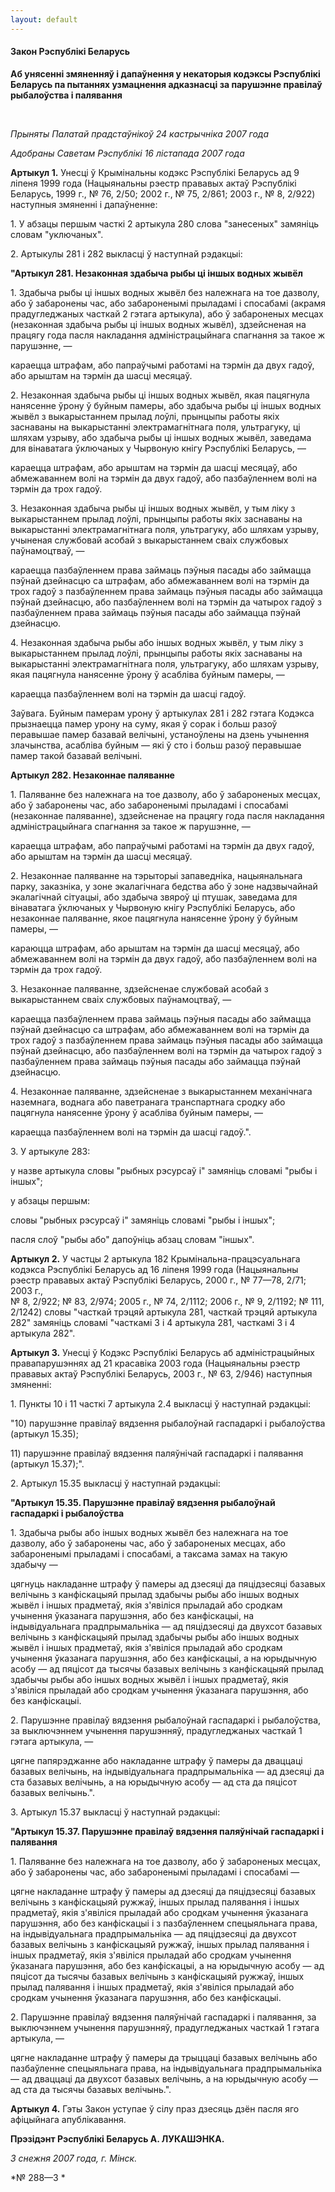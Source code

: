 ```yaml
---
layout: default
---
```


#### Закон Рэспублікі Беларусь

<div data-align="center" data-alіgn="center">

**Аб унясенні змяненняў і дапаўнення у некаторыя кодэксы Рэспублікі
Беларусь па пытаннях узмацнення адказнасці за парушэнне правілаў
рыбалоўства і палявання**

</div>

<div>

 

</div>

<div data-align="right">

*Прыняты Палатай прадстаўнікоў 24 кастрычніка 2007 года*

</div>

<div data-align="right">

*Адобраны Саветам Рэспублікі 16 лістапада 2007 года*

</div>

**Артыкул 1.** Унесці ў Крымінальны кодэкс Рэспублікі Беларусь ад 9
ліпеня 1999 года (Нацыянальны рэестр прававых актаў Рэспублікі
Беларусь, 1999 г., № 76, 2/50; 2002 г., № 75, 2/861; 2003 г., № 8,
2/922) наступныя змяненні і дапаўненне:

1\. У абзацы першым часткі 2 артыкула 280 слова "занесеных" замяніць
словам "уключаных".

2\. Артыкулы 281 і 282 выкласці ў наступнай рэдакцыі:

**"Артыкул 281. Незаконная здабыча рыбы ці іншых водных жывёл**

1\. Здабыча рыбы ці іншых водных жывёл без належнага на тое дазволу, або
ў забаронены час, або забароненымі прыладамі і спосабамі (акрамя
прадугледжаных часткай 2 гэтага артыкула), або ў забароненых
месцах (незаконная здабыча рыбы ці іншых водных жывёл), здзейсненая
на працягу года пасля накладання адміністрацыйнага спагнання за такое ж
парушэнне, —

караецца штрафам, або папраўчымі работамі на тэрмін да двух гадоў, або
арыштам на тэрмін да шасці месяцаў.

2\. Незаконная здабыча рыбы ці іншых водных жывёл, якая пацягнула
нанясенне ўрону ў буйным памеры, або здабыча рыбы ці іншых водных
жывёл з выкарыстаннем прылад лоўлі, прынцыпы работы якіх заснаваны на
выкарыстанні электрамагнітнага поля, ультрагуку, ці шляхам узрыву,
або здабыча рыбы ці іншых водных жывёл, заведама для вінаватага
ўключаных у Чырвоную кнігу Рэспублікі Беларусь, —

караецца штрафам, або арыштам на тэрмін да шасці месяцаў, або
абмежаваннем волі на тэрмін да двух гадоў, або пазбаўленнем
волі на тэрмін да трох гадоў.

3\. Незаконная здабыча рыбы ці іншых водных жывёл, у тым ліку з
выкарыстаннем прылад лоўлі, прынцыпы работы якіх заснаваны на
выкарыстанні электрамагнітнага поля, ультрагуку, або шляхам узрыву,
учыненая службовай асобай з выкарыстаннем сваіх службовых
паўнамоцтваў, —

караецца пазбаўленнем права займаць пэўныя пасады або займацца пэўнай
дзейнасцю са штрафам, або абмежаваннем волі на тэрмін да трох гадоў з
пазбаўленнем права займаць пэўныя пасады або займацца пэўнай дзейнасцю,
або пазбаўленнем волі на тэрмін да чатырох гадоў з пазбаўленнем права
займаць пэўныя пасады або займацца пэўнай дзейнасцю.

4\. Незаконная здабыча рыбы або іншых водных жывёл, у тым ліку з
выкарыстаннем прылад лоўлі, прынцыпы работы якіх заснаваны на
выкарыстанні электрамагнітнага поля, ультрагуку, або шляхам узрыву,
якая пацягнула нанясенне ўрону ў асабліва буйным памеры, —

караецца пазбаўленнем волі на тэрмін да шасці гадоў.

Заўвага. Буйным памерам урону ў артыкулах 281 і 282 гэтага Кодэкса
прызнаецца памер урону на суму, якая ў сорак і больш разоў
перавышае памер базавай велічыні, устаноўлены на дзень учынення
злачынства, асабліва буйным — які ў сто і больш разоў перавышае памер
такой базавай велічыні.

**Артыкул 282. Незаконнае паляванне**

1\. Паляванне без належнага на тое дазволу, або ў забароненых месцах,
або ў забаронены час, або забароненымі прыладамі і спосабамі
(незаконнае паляванне), здзейсненае на працягу года пасля
накладання адміністрацыйнага спагнання за такое ж парушэнне, —

караецца штрафам, або папраўчымі работамі на тэрмін да двух гадоў, або
арыштам на тэрмін да шасці месяцаў.

2\. Незаконнае паляванне на тэрыторыі запаведніка, нацыянальнага парку,
заказніка, у зоне экалагічнага бедства або ў зоне надзвычайнай
экалагічнай сітуацыі, або здабыча звяроў ці птушак, заведама
для вінаватага ўключаных у Чырвоную кнігу Рэспублікі Беларусь, або
незаконнае паляванне, якое пацягнула нанясенне ўрону ў буйным памеры,
—

караюцца штрафам, або арыштам на тэрмін да шасці месяцаў, або
абмежаваннем волі на тэрмін да двух гадоў, або пазбаўленнем
волі на тэрмін да трох гадоў.

3\. Незаконнае паляванне, здзейсненае службовай асобай з выкарыстаннем
сваіх службовых паўнамоцтваў, —

караецца пазбаўленнем права займаць пэўныя пасады або займацца пэўнай
дзейнасцю са штрафам, або абмежаваннем волі на тэрмін да трох гадоў з
пазбаўленнем права займаць пэўныя пасады або займацца пэўнай дзейнасцю,
або пазбаўленнем волі на тэрмін да чатырох гадоў з пазбаўленнем права
займаць пэўныя пасады або займацца пэўнай дзейнасцю.

4\. Незаконнае паляванне, здзейсненае з выкарыстаннем механічнага
наземнага, воднага або паветранага транспартнага сродку або
пацягнула нанясенне ўрону ў асабліва буйным памеры, —

караецца пазбаўленнем волі на тэрмін да шасці гадоў.".

3\. У артыкуле 283:

у назве артыкула словы "рыбных рэсурсаў і" замяніць словамі "рыбы і
іншых";

у абзацы першым:

словы "рыбных рэсурсаў і" замяніць словамі "рыбы і іншых";

пасля слоў "рыбы або" дапоўніць абзац словам "іншых".

**Артыкул 2.** У частцы 2 артыкула 182 Крымінальна-працэсуальнага
кодэкса Рэспублікі Беларусь ад 16 ліпеня 1999 года (Нацыянальны
рэестр прававых актаў Рэспублікі Беларусь, 2000 г., № 77—78, 2/71;
2003 г.,  
№ 8, 2/922; № 83, 2/974; 2005 г., № 74, 2/1112; 2006 г., № 9, 2/1192; №
111, 2/1242) словы "часткай трэцяй артыкула 281, часткай трэцяй артыкула
282" замяніць словамі "часткамі 3 і 4 артыкула 281, часткамі 3 і 4
артыкула 282".

**Артыкул 3.** Унесці ў Кодэкс Рэспублікі Беларусь аб адміністрацыйных
правапарушэннях ад 21 красавіка 2003 года (Нацыянальны рэестр прававых
актаў Рэспублікі Беларусь, 2003 г., № 63, 2/946) наступныя змяненні:

1\. Пункты 10 і 11 часткі 7 артыкула 2.4 выкласці ў наступнай рэдакцыі:

"10) парушэнне правілаў вядзення рыбалоўнай гаспадаркі і рыбалоўства
(артыкул 15.35);

11\) парушэнне правілаў вядзення паляўнічай гаспадаркі і палявання
(артыкул 15.37);".

2\. Артыкул 15.35 выкласці ў наступнай рэдакцыі:

**"Артыкул 15.35. Парушэнне правілаў вядзення рыбалоўнай гаспадаркі і
рыбалоўства**

1\. Здабыча рыбы або іншых водных жывёл без належнага на тое дазволу,
або ў забаронены час, або ў забароненых месцах, або забароненымі
прыладамі і спосабамі, а таксама замах на такую здабычу —

цягнуць накладанне штрафу ў памеры ад дзесяці да пяцідзесяці базавых
велічынь з канфіскацыяй прылад здабычы рыбы або іншых водных жывёл і
іншых прадметаў, якія з'явіліся прыладай або сродкам учынення ўказанага
парушэння, або без канфіскацыі, на індывідуальнага прадпрымальніка — ад
пяцідзесяці да двухсот базавых велічынь з канфіскацыяй прылад здабычы
рыбы або іншых водных жывёл і іншых прадметаў, якія з'явіліся
прыладай або сродкам учынення ўказанага парушэння, або без
канфіскацыі, а на юрыдычную асобу — ад пяцісот да тысячы базавых
велічынь з канфіскацыяй прылад здабычы рыбы або іншых водных жывёл і
іншых прадметаў, якія з'явіліся прыладай або сродкам учынення
ўказанага парушэння, або без канфіскацыі.

2\. Парушэнне правілаў вядзення рыбалоўнай гаспадаркі і рыбалоўства, за
выключэннем учынення парушэнняў, прадугледжаных часткай 1 гэтага
артыкула, —

цягне папярэджанне або накладанне штрафу ў памеры да дваццаці базавых
велічынь, на індывідуальнага прадпрымальніка — ад дзесяці да ста
базавых велічынь, а на юрыдычную асобу — ад ста да пяцісот базавых
велічынь.".

3\. Артыкул 15.37 выкласці ў наступнай рэдакцыі:

**"Артыкул 15.37. Парушэнне правілаў вядзення паляўнічай гаспадаркі і
палявання**

1\. Паляванне без належнага на тое дазволу, або ў забароненых месцах,
або ў забаронены час, або забароненымі прыладамі і спосабамі —

цягне накладанне штрафу ў памеры ад дзесяці да пяцідзесяці базавых
велічынь з канфіскацыяй ружжаў, іншых прылад палявання і іншых
прадметаў, якія з'явіліся прыладай або сродкам учынення ўказанага
парушэння, або без канфіскацыі і з пазбаўленнем спецыяльнага права,
на індывідуальнага прадпрымальніка — ад пяцідзесяці да двухсот базавых
велічынь з канфіскацыяй ружжаў, іншых прылад палявання і іншых
прадметаў, якія з'явіліся прыладай або сродкам учынення
ўказанага парушэння, або без канфіскацыі, а на юрыдычную асобу —
ад пяцісот да тысячы базавых велічынь з канфіскацыяй ружжаў, іншых
прылад палявання і іншых прадметаў, якія з'явіліся прыладай або
сродкам учынення ўказанага парушэння, або без канфіскацыі.

2\. Парушэнне правілаў вядзення паляўнічай гаспадаркі і палявання, за
выключэннем учынення парушэнняў, прадугледжаных часткай 1 гэтага
артыкула, —

цягне накладанне штрафу ў памеры да трыццаці базавых велічынь або
пазбаўленне спецыяльнага права, на індывідуальнага
прадпрымальніка — ад дваццаці да двухсот базавых
велічынь, а на юрыдычную асобу — ад ста да тысячы базавых
велічынь.".

**Артыкул 4.** Гэты Закон уступае ў сілу праз дзесяць дзён пасля яго
афіцыйнага апублікавання.

**Прэзідэнт Рэспублікі Беларусь А. ЛУКАШЭНКА.**

*3 снежня 2007 года, г. Мінск.*

*№ 288—З *
